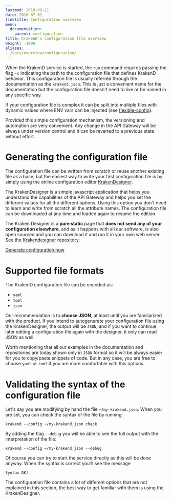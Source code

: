```yaml
---
lastmod: 2018-09-21
date: 2016-07-01
linktitle: Configuration overview
menu:
  documentation:
    parent: configuration
title: KrakenD's configuration file overview
weight: -1000
aliases:
- /docs/overview/configuration/
---
```

When the KrakenD service is started, the `run` command requires passing the flag `-c` indicating the path to the configuration file that defines KrakenD behavior. This configuration file is usually referred through the documentation as the `krakend.json`. This is just a convenient name for the documentation but the configuration file doesn't need to live or be named in any specific way.

If your configuration file is complex it can be split into multiple files with dynamic values where ENV vars can be injected (see [flexible-config](/docs/configuration/flexible-configuration)).

Provided this simple configuration mechanism, the versioning and automation are very convenient. Any change in the API Gateway will be always under version control and it can be reverted to a previous state without effort.

# Generating the configuration file
The configuration file can be written from scratch or reuse another existing file as a base, but the easiest way to write your first configuration file is by simply using the online configuration editor [KrakenDesigner](http://designer.krakend.io/).

The KrakenDesigner is a simple javascript application that helps you understand the capabilities of the API Gateway and helps you set the different values for all the different options. Using this option you don't need to learn and write from scratch all the attribute names. The configuration file can be downloaded at any time and loaded again to resume the edition.

The Kraken Designer is a **pure static** page that **does not send any of your configuration elsewhere**, and as it happens with all our software, is also open sourced and you can download it and run it in your own web server. See the [Krakendesigner](https://github.com/devopsfaith/krakendesigner) repository.

<a class="btn btn-secondary btn-circle" href="http://designer.krakend.io/">Generate configuration now</a>

# Supported file formats
The KrakenD configuration file can be encoded as:

- `yaml`
- `toml`
- `json`

Our recommendation is to **choose JSON**, at least until you are familiarized with the product. If you intend to autogenerate your configuration file using the KrakenDesigner, the output will be `JSON`, and if you want to continue later editing a configuration file again with the designer, it only can read JSON as well.

Worth mentioning that all our examples in the documentation and repositories are today shown only in `JSON` format so it will be always easier for you to copy/paste snippets of code. But in any case, you are free to choose `yaml` or `toml` if you are more comfortable with this options.

# Validating the syntax of the configuration file
Let's say you are modifying by hand the file `~/my-krakend.json`. When you are set, you can check the syntax of the file by running:

    krakend --config ~/my-krakend.json check

By adding the flag `--debug` you will be able to see the full output with the interpretation of the file:

    krakend --config ~/my-krakend.json --debug

Of course you can try to start the service directly as this will be done anyway. When the syntax is correct you'll see the message

    Syntax OK!

The configuration file contains a lot of different options that are not explained in this section, the best way to get familiar with them is using the KrakenDesigner.

